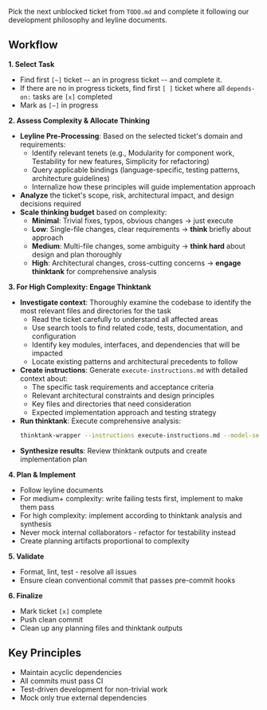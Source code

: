Pick the next unblocked ticket from `TODO.md` and complete it following our development philosophy and leyline documents.

## Workflow

**1. Select Task**
- Find first `[~]` ticket -- an in progress ticket -- and complete it.
- If there are no in progress tickets, find first `[ ]` ticket where all `depends-on:` tasks are `[x]` completed
- Mark as `[~]` in progress

**2. Assess Complexity & Allocate Thinking**
- **Leyline Pre-Processing**: Based on the selected ticket's domain and requirements:
  - Identify relevant tenets (e.g., Modularity for component work, Testability for new features, Simplicity for refactoring)
  - Query applicable bindings (language-specific, testing patterns, architecture guidelines)
  - Internalize how these principles will guide implementation approach
- **Analyze** the ticket's scope, risk, architectural impact, and design decisions required
- **Scale thinking budget** based on complexity:
  - **Minimal**: Trivial fixes, typos, obvious changes → just execute
  - **Low**: Single-file changes, clear requirements → **think** briefly about approach
  - **Medium**: Multi-file changes, some ambiguity → **think hard** about design and plan thoroughly
  - **High**: Architectural changes, cross-cutting concerns → **engage thinktank** for comprehensive analysis

**3. For High Complexity: Engage Thinktank**
- **Investigate context**: Thoroughly examine the codebase to identify the most relevant files and directories for the task
  - Read the ticket carefully to understand all affected areas
  - Use search tools to find related code, tests, documentation, and configuration
  - Identify key modules, interfaces, and dependencies that will be impacted
  - Locate existing patterns and architectural precedents to follow
- **Create instructions**: Generate `execute-instructions.md` with detailed context about:
  - The specific task requirements and acceptance criteria
  - Relevant architectural constraints and design principles
  - Key files and directories that need consideration
  - Expected implementation approach and testing strategy
- **Run thinktank**: Execute comprehensive analysis:
  ```bash
  thinktank-wrapper --instructions execute-instructions.md --model-set all --include-leyline --include-glance [list of relevant files and directories]
  ```
- **Synthesize results**: Review thinktank outputs and create implementation plan

**4. Plan & Implement**
- Follow leyline documents
- For medium+ complexity: write failing tests first, implement to make them pass
- For high complexity: implement according to thinktank analysis and synthesis
- Never mock internal collaborators - refactor for testability instead
- Create planning artifacts proportional to complexity

**5. Validate**
- Format, lint, test - resolve all issues
- Ensure clean conventional commit that passes pre-commit hooks

**6. Finalize**
- Mark ticket `[x]` complete
- Push clean commit
- Clean up any planning files and thinktank outputs

## Key Principles
- Maintain acyclic dependencies
- All commits must pass CI
- Test-driven development for non-trivial work
- Mock only true external dependencies
